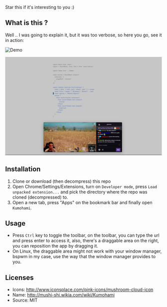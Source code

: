 Star this if it's interesting to you :)

## What is this ?

Well .. I was going to explain it, but it was too verbose, so here you go, see it in action:

![Demo](/demo.gif?raw=true)

![Demo](/demo.png?raw=true)

## Installation

1. Clone or download (then decompress) this repo
2. Open Chrome/Settings/Extensions, turn on `Developer mode`, press `Load unpacked extension...` and pick the directory where the repo was cloned (decompressed) to.
3. Open a new tab, press "Apps" on the bookmark bar and finally open `Kumohami`.

## Usage

* Press `Ctrl` key to toggle the toolbar, on the toolbar, you can type the url and press enter to access it, also, there's a draggable area on the right, you can reposition the app by dragging it.
* On Linux, the draggable area might not work with your window manager, bspwm in my case, use the way that the window manager provides to you.

## Licenses

* Icons: http://www.iconsplace.com/pink-icons/mushroom-cloud-icon
* Name: http://mushi-shi.wikia.com/wiki/Kumohami
* Source: MIT
